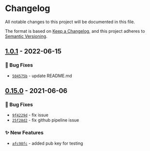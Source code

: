 # Changelog
All notable changes to this project will be documented in this file.

The format is based on [Keep a Changelog](https://keepachangelog.com/en/1.0.0/),
and this project adheres to [Semantic Versioning](https://semver.org/spec/v2.0.0.html).


## [1.0.1] - 2022-06-15
### :bug: Bug Fixes
- [`504575b`](https://github.com/clouddrove/terraform-aws-ecs/commit/504575bd0ca662111ca9ec77bd802b2390cf0539) - update README.md

## [0.15.0] - 2021-06-06
### :bug: Bug Fixes
- [`9f4229d`](https://github.com/clouddrove/terraform-aws-ecs/commit/9f4229d1f3bcbdc812a650a73efc17feb4afb378) - fix issue
- [`25f28d2`](https://github.com/clouddrove/terraform-aws-ecs/commit/25f28d2678410f853243ab9a8c32fce92c412a29) - fix github pipeline issue


### :sparkles: New Features
- [`afc98fc`](https://github.com/clouddrove/terraform-aws-ecs/commit/afc98fc0b21d28c54b63e01e4f3c9a7d249d1b09) - added pub key for testing


[0.15.0]: https://github.com/clouddrove/terraform-aws-ecs/compare/0.15.0...master
[1.0.1]: https://github.com/clouddrove/terraform-aws-ecs/releases/tag/1.0.1
